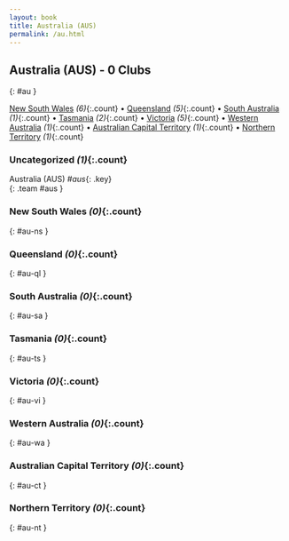 ```yaml
---
layout: book
title: Australia (AUS)
permalink: /au.html
---
```


## Australia (AUS) - 0 Clubs
{: #au }






[New South Wales](#au-ns) _(6)_{:.count} • [Queensland](#au-ql) _(5)_{:.count} • [South Australia](#au-sa) _(1)_{:.count} • [Tasmania](#au-ts) _(2)_{:.count} • [Victoria](#au-vi) _(5)_{:.count} • [Western Australia](#au-wa) _(1)_{:.count} • [Australian Capital Territory](#au-ct) _(1)_{:.count} • [Northern Territory](#au-nt) _(1)_{:.count}


### Uncategorized _(1)_{:.count}

Australia  (AUS)  _#aus_{: .key} <br>
{: .team #aus }



### New South Wales _(0)_{:.count}
{: #au-ns }





<div class='columns300' markdown='1'>


</div>



### Queensland _(0)_{:.count}
{: #au-ql }





<div class='columns300' markdown='1'>


</div>



### South Australia _(0)_{:.count}
{: #au-sa }





<div class='columns300' markdown='1'>


</div>



### Tasmania _(0)_{:.count}
{: #au-ts }





<div class='columns300' markdown='1'>


</div>



### Victoria _(0)_{:.count}
{: #au-vi }





<div class='columns300' markdown='1'>


</div>



### Western Australia _(0)_{:.count}
{: #au-wa }





<div class='columns300' markdown='1'>


</div>



### Australian Capital Territory _(0)_{:.count}
{: #au-ct }





<div class='columns300' markdown='1'>


</div>



### Northern Territory _(0)_{:.count}
{: #au-nt }





<div class='columns300' markdown='1'>


</div>


 
